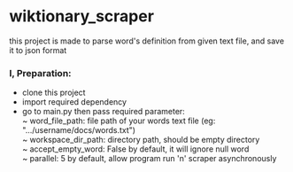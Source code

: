 # wiktionary_scraper
this project is made to parse word's definition from given text file, and save it to json format </br>

### I, Preparation:
- clone this project
- import required dependency
- go to main.py then pass required parameter: </br>
~ word_file_path: file path of your words text file (eg: ".../username/docs/words.txt")</br>
~ workspace_dir_path: directory path, should be empty directory</br>
~ accept_empty_word: False by default, it will ignore null word</br>
~ parallel: 5 by default, allow program run 'n' scraper asynchronously
